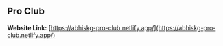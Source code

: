<h2>Pro Club</h2>

**Website Link:** [https://abhiskg-pro-club.netlify.app/](https://abhiskg-pro-club.netlify.app/)
